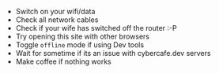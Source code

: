 * Switch on your wifi/data
* Check all network cables
* Check if your wife has switched off the router :-P
* Try opening this site with other browsers
* Toggle `offline` mode if using Dev tools
* Wait for sometime if its an issue with cybercafe.dev servers
* Make coffee if nothing works